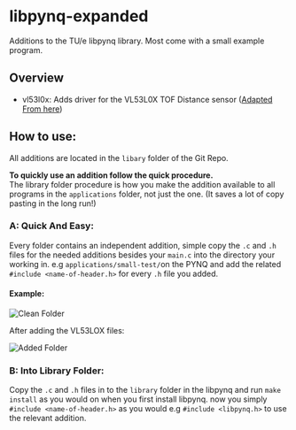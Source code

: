 

# libpynq-expanded

Additions to the TU/e libpynq library.
Most come with a small example program.

## Overview

 - vl53l0x: Adds driver for the VL53L0X TOF Distance sensor ([Adapted From here](https://github.com/bitbank2/VL53L0X))

## How to use:
All additions are located in the `libary` folder of the Git Repo.  

**To quickly use an addition follow the quick procedure.**  
 The library folder procedure is how you make the addition available to all programs in the `applications` folder, not just the one. (It saves a lot of copy pasting in the long run!)
 
 ### A: Quick And Easy:
Every folder contains an independent addition, simple copy the `.c` and `.h` files for the needed additions besides your `main.c` into the directory your working in. e.g `applications/small-test/`on the PYNQ and add the related `#include <name-of-header.h>` for every `.h` file you added. 

#### Example:

![Clean Folder](https://raw.githubusercontent.com/Walthzer/libpynq-expanded/master/assets/images/clean-folder.PNG "Clean Folder")

After adding the VL53LOX files:

![Added Folder](https://raw.githubusercontent.com/Walthzer/libpynq-expanded/master/assets/images/added-folder.PNG "Added Folder")

### B: Into Library Folder:
Copy the `.c` and `.h` files in to the `library` folder in the libpynq and run `make install` as you would on when you first install libpynq. now you simply `#include <name-of-header.h>` as you would e.g `#include <libpynq.h>` to use the relevant addition.
